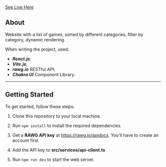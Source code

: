 
[See Live Here](https://game-5d0l2isij-elen-oz.vercel.app/)

## About

Website with a list of games, sorted by different categories, filter by category, dynamic rendering.

When writing the project, used:

- ***React.js***;
- ***Vite.js***;
- ***rawg.io*** RESTful API;
- ***Chakra UI*** Component Library.

---

## Getting Started
To get started, follow these steps:

1. Clone this repository to your local machine.

2. Run `npm install` to install the required dependencies.

3. Get a **RAWG API key** at https://rawg.io/apidocs. You'll have to create an account first.

4. Add the API key to **src/services/api-client.ts**

5. Run `npm run dev` to start the web server.
